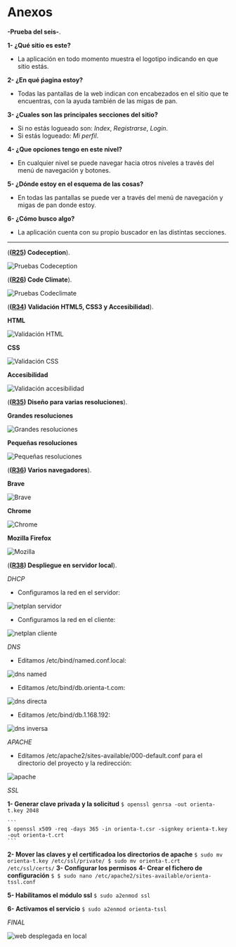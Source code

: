 # Anexos

**-Prueba del seis-**.

**1- ¿Qué sitio es este?**
- La aplicación en todo momento muestra el logotipo indicando en que sitio estás.

**2- ¿En qué ṕagina estoy?**
- Todas las pantallas de la web indican con encabezados en el sitio que te encuentras, con la ayuda también de las migas de pan.

**3- ¿Cuales son las principales secciones del sitio?**
- Si no estás logueado son: *Index*, *Registrarse*, *Login*.
- Si estás logueado: *Mi perfil*.

**4- ¿Que opciones tengo en este nivel?**
- En cualquier nivel se puede navegar hacia otros niveles a través del menú de navegación y botones.

**5- ¿Dónde estoy en el esquema de las cosas?**
- En todas las pantallas se puede ver a través del menú de navegación y migas de pan donde estoy.

**6- ¿Cómo busco algo?**
- La aplicación cuenta con su propio buscador en las distintas secciones.

---

(**([R25](https://github.com/Miguetto/orientat/issues/25)) Codeception**).

![Pruebas Codeception](images/anexos/codeception.png)

(**([R26](https://github.com/Miguetto/orientat/issues/26)) Code Climate**).

![Pruebas Codeclimate](images/anexos/codeclimate.png)

(**([R34](https://github.com/Miguetto/orientat/issues/34)) Validación HTML5, CSS3 y Accesibilidad**).

**HTML**

![Validación HTML](images/anexos/validacionhtml.png)

**CSS**

![Validación CSS](images/anexos/validacioncss.png)

**Accesibilidad**

![Validación accesibilidad](images/anexos/validacionacc.png)

(**([R35](https://github.com/Miguetto/orientat/issues/35)) Diseño para varias resoluciones**).

**Grandes resoluciones**

![Grandes resoluciones](images/anexos/gr.png)

**Pequeñas resoluciones**

![Pequeñas resoluciones](images/anexos/pr.png)


(**([R36](https://github.com/Miguetto/orientat/issues/36)) Varios navegadores**).

**Brave**

![Brave](images/anexos/brave.png)

**Chrome**

![Chrome](images/anexos/chrome.png)

**Mozilla Firefox**

![Mozilla](images/anexos/firefox.png)

(**([R38](https://github.com/Miguetto/orientat/issues/38)) Despliegue en servidor local**).

*DHCP*
- Configuramos la red en el servidor:

![netplan servidor](images/despliegue/servidor-netplan.png)

- Configuramos la red en el cliente:

![netplan cliente](images/despliegue/cliente-netplan.png)

*DNS*
- Editamos /etc/bind/named.conf.local:

![dns named](images/despliegue/dns-conf.png)

- Editamos /etc/bind/db.orienta-t.com:

![dns directa](images/despliegue/dns-directa.png)

- Editamos /etc/bind/db.1.168.192:

![dns inversa](images/despliegue/dns-inversa.png)

*APACHE*
- Editamos /etc/apache2/sites-available/000-default.conf para el directorio del proyecto y la redirección:

![apache](images/despliegue/apache.png)

*SSL*

**1- Generar clave privada y la solicitud**
    ```
    $ openssl genrsa -out orienta-t.key 2048
    ```

    ```
    $ openssl x509 -req -days 365 -in orienta-t.csr -signkey orienta-t.key -out orienta-t.crt
    ```
**2- Mover las claves y el certificadoa los directorios de apache**
    ```
    $ sudo mv orienta-t.key /etc/ssl/private/
    $ sudo mv orienta-t.crt /etc/ssl/certs/
    ```
**3- Configurar los permisos**
**4- Crear el fichero de configuración**
    ```
    $ $ sudo nano /etc/apache2/sites-available/orienta-tssl.conf
    ```

**5- Habilitamos el módulo ssl**
    ```
    $ sudo a2enmod ssl
    ```

**6- Activamos el servicio**
    ```
    $ sudo a2enmod orienta-tssl
    ```

*FINAL*

![web desplegada en local](images/despliegue/orientat-cliente.png)



















